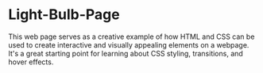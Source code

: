 # Light-Bulb-Page
This web page serves as a creative example of how HTML and CSS can be used to create interactive and visually appealing elements on a webpage. It's a great starting point for learning about CSS styling, transitions, and hover effects.
